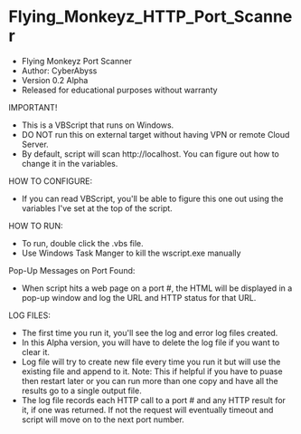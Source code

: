 # Flying_Monkeyz_HTTP_Port_Scanner
  - Flying Monkeyz Port Scanner
  - Author: CyberAbyss
  - Version 0.2 Alpha
  - Released for educational purposes without warranty

IMPORTANT!
  - This is a VBScript that runs on Windows.
  - DO NOT run this on external target without having VPN or remote Cloud Server.
  - By default, script will scan http://localhost. You can figure out how to change it in the variables.

HOW TO CONFIGURE:
  - If you can read VBScript, you'll be able to figure this one out using the variables I've set at the top of the script.

HOW TO RUN:
  - To run, double click the .vbs file.
  - Use Windows Task Manger to kill the wscript.exe manually

Pop-Up Messages on Port Found:
  -  When script hits a web page on a port #, the HTML will be displayed in a pop-up window and log the URL and HTTP status for that URL.


LOG FILES:
  - The first time you run it, you'll see the log and error log files created. 
  - In this Alpha version, you will have to delete the log file if you want to clear it. 
  - Log file will try to create new file every time you run it but will use the existing file and append to it. 
    Note: This if helpful if you have to puase then restart later or you can run more than one copy and have all the results go to a single output file.
  - The log file records each HTTP call to a port # and any HTTP result for it, if one was returned. If not the request will eventually timeout and script will             move on to the next port number. 



